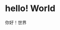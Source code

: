 
<html>
<head>
<meta charset="utf-8">
</head>
<body>
 
<h1>hello! World</h1>
 
<p>你好！世界</p>
 
</body>
